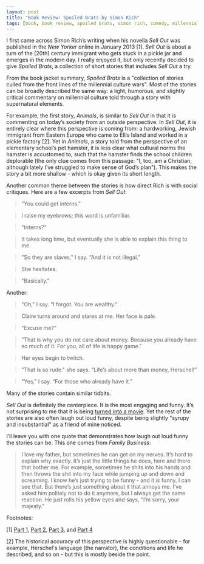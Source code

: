 ```yaml
---
layout: post
title: "Book Review: Spoiled Brats by Simon Rich"
tags: [book, book review, spoiled brats, simon rich, comedy, millennials, fiction, short stories]
---
```


I first came across Simon Rich’s writing when his novella *Sell Out* was published in the *New Yorker* online in January 2013 [1]. *Sell Out* is about a turn of the (20th) century immigrant who gets stuck in a pickle jar and emerges in the modern day. I really enjoyed it, but only recently decided to give *Spoiled Brats*, a collection of short stories that includes *Sell Out* a try.

From the book jacket summary, *Spoiled Brats* is a "collection of stories culled from the front lines of the millennial culture wars". Most of the stories can be broadly described the same way: a light, humorous, and slightly critical commentary on millennial culture told through a story with supernatural elements. 

For example, the first story, *Animals*, is similar to *Sell Out* in that it is commenting on today’s society from an outside perspective. In *Sell Out*, it is entirely clear where this perspective is coming from: a hardworking, Jewish immigrant from Eastern Europe who came to Ellis Island and worked in a pickle factory [2]. Yet in *Animals*, a story told from the perspective of an elementary school’s pet hamster, it is less clear what cultural norms the hamster is accustomed to, such that the hamster finds the school children deplorable (the only clue comes from this passage: "I, too, am a Christian, although lately I’ve struggled to make sense of God’s plan"). This makes the story a bit more shallow - which is okay given its short length.

Another common theme between the stories is how direct Rich is with social critiques. Here are a few excerpts from *Sell Out*:

>"You could get interns."

>I raise my eyebrows; this word is unfamiliar.

>"Interns?"

>It takes long time, but eventually she is able to explain this thing to me.

>"So they are slaves," I say. “And it is not illegal.”

>She hesitates.

>"Basically."

Another:

>"Oh," I say. “I forgot. You are wealthy.”

>Claire turns around and stares at me. Her face is pale.

>"Excuse me?"

>"That is why you do not care about money. Because you already have so much of it. For you, all of life is happy game."

>Her eyes begin to twitch.

>"That is so rude." she says. “Life’s about more than money, Herschel!”

>"Yes," I say. “For those who already have it.”

Many of the stories contain similar tidbits.

*Sell Out* is definitely the centerpiece. It is the most engaging and funny. It’s not surprising to me that it is being [turned into a movie](http://www.thewrap.com/movies/column-post/seth-rogen-and-evan-goldberg-sell-out-sony-exclusive-94386/). Yet the rest of the stories are also often laugh out loud funny, despite being slightly "syrupy and insubstantial" as a friend of mine noticed.

I’ll leave you with one quote that demonstrates how laugh out loud funny the stories can be. This one comes from *Family Business*:

>I love my father, but sometimes he can get on my nerves. It’s hard to explain why exactly. It’s just the little things he does, here and there that bother me. For example, sometimes he shits into his hands and then throws the shit into my face while jumping up and down and screaming. I know he’s just trying to be funny - and it *is* funny, I can see that. But there’s just something about it that annoys me. I’ve asked him politely not to do it anymore, but I always get the same reaction. He just rolls his yellow eyes and says, "I’m sorry, your majesty."

Footnotes:

[1] [Part 1](http://www.newyorker.com/humor/daily-shouts/sell-out-part-one), [Part 2](http://www.newyorker.com/humor/daily-shouts/sell-out-part-two), [Part 3](http://www.newyorker.com/humor/daily-shouts/sell-out-part-three), and [Part 4](http://www.newyorker.com/humor/daily-shouts/sell-out-part-four)

[2] The historical accuracy of this perspective is highly questionable - for example, Herschel's language (the narrator), the conditions and life he described, and so on - but this is mostly beside the point.
